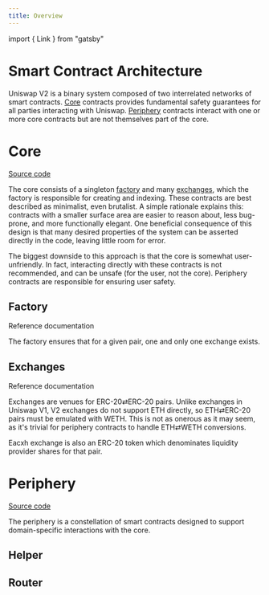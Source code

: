 ```yaml
---
title: Overview
---
```


import { Link } from "gatsby"

# Smart Contract Architecture

Uniswap V2 is a binary system composed of two interrelated networks of smart contracts. [Core](#core) contracts provides fundamental safety guarantees for all parties interacting with Uniswap. [Periphery](#periphery) contracts interact with one or more core contracts but are not themselves part of the core.

# Core

[Source code](https://github.com/Uniswap/uniswap-v2-core)

The core consists of a singleton [factory](#factory) and many [exchanges](#exchanges), which the factory is responsible for creating and indexing. These contracts are best described as minimalist, even brutalist. A simple rationale explains this: contracts with a smaller surface area are easier to reason about, less bug-prone, and more functionally elegant. One beneficial consequence of this design is that many desired properties of the system can be asserted directly in the code, leaving little room for error.

The biggest downside to this approach is that the core is somewhat user-unfriendly. In fact, interacting directly with these contracts is not recommended, and can be unsafe (for the user, not the core). Periphery contracts are responsible for ensuring user safety.

## Factory

<Link to='/docs/v2/smart-contracts/factory'>Reference documentation</Link>

The factory ensures that for a given pair, one and only one exchange exists.

## Exchanges

<Link to='/docs/v2/smart-contracts/exchange'>Reference documentation</Link>

Exchanges are venues for ERC-20⇄ERC-20 pairs. Unlike exchanges in Uniswap V1, V2 exchanges do not support ETH directly, so ETH⇄ERC-20 pairs must be emulated with WETH. This is not as onerous as it may seem, as it's trivial for periphery contracts to handle ETH⇄WETH conversions.

Eacxh exchange is also an ERC-20 token which denominates liquidity provider shares for that pair.

# Periphery

[Source code](https://github.com/Uniswap/uniswap-v2-periphery)

The periphery is a constellation of smart contracts designed to support domain-specific interactions with the core.

## Helper

## Router
